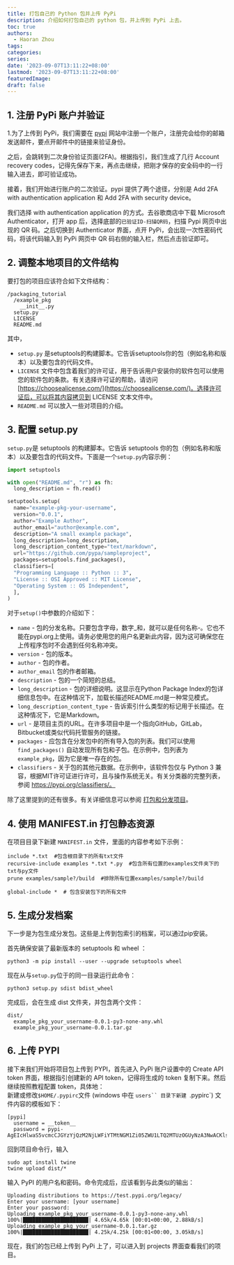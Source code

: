 ```yaml
---
title: 打包自己的 Python 包并上传 PyPi
description: 介绍如何打包自己的 python 包，并上传到 PyPi 上去。
toc: true
authors:
  - Haoran Zhou
tags:
categories:
series:
date: '2023-09-07T13:11:22+08:00'
lastmod: '2023-09-07T13:11:22+08:00'
featuredImage:
draft: false
---
```


## 1. 注册 PyPi 账户并验证
1.为了上传到 PyPi，我们需要在 [pypi](https://pypi.org/) 网站中注册一个账户，注册完会给你的邮箱发送邮件，要点开邮件中的链接来验证身份。  

之后，会跳转到二次身份验证页面(2FA)。根据指引，我们生成了几行 Account recovery codes，记得先保存下来，再点击继续，把刚才保存的安全码中的一行输入进去，即可验证成功。  

接着，我们开始进行账户的二次验证。pypi 提供了两个途径，分别是 Add 2FA with authentication application 和 Add 2FA with security device。

我们选择 with authentication application 的方式。去谷歌商店中下载 Microsoft Authenticator，打开 app 后，选择底部的`已验证ID-扫描QR码`，扫描 Pypi 网页中出现的 QR 码。之后切换到 Authenticator 界面，点开 PyPi，会出现一次性密码代码，将该代码输入到 PyPi 网页中 QR 码右侧的输入栏，然后点击验证即可。

## 2. 调整本地项目的文件结构
要打包的项目应该符合如下文件结构：
```
/packaging_tutorial
  /example_pkg
    __init__.py
  setup.py
  LICENSE
  README.md
```
其中，
* `setup.py` 是setuptools的构建脚本。它告诉setuptools你的包（例如名称和版本）以及要包含的代码文件。
* `LICENSE` 文件中包含着我们的许可证，用于告诉用户安装你的软件包可以使用您的软件包的条款。有关选择许可证的帮助，请访问 [https://choosealicense.com/](https://choosealicense.com/)。选择许可证后，可以将其内容拷贝到 LICENSE 文本文件中。
* `README.md` 可以放入一些对项目的介绍。

## 3. 配置 setup.py
`setup.py`是 setuptools 的构建脚本。它告诉 setuptools 你的包（例如名称和版本）以及要包含的代码文件。下面是一个`setup.py`内容示例：
``` python
import setuptools

with open("README.md", "r") as fh:
  long_description = fh.read()

setuptools.setup(
  name="example-pkg-your-username",
  version="0.0.1",
  author="Example Author",
  author_email="author@example.com",
  description="A small example package",
  long_description=long_description,
  long_description_content_type="text/markdown",
  url="https://github.com/pypa/sampleproject",
  packages=setuptools.find_packages(),
  classifiers=[
  "Programming Language :: Python :: 3",
  "License :: OSI Approved :: MIT License",
  "Operating System :: OS Independent",
  ],
)
```
对于`setup()`中参数的介绍如下：

* `name` - 包的分发名称。只要包含字母，数字_和，就可以是任何名称-。它也不能在pypi.org上使用。请务必使用您的用户名更新此内容，因为这可确保您在上传程序包时不会遇到任何名称冲突。
* `version` - 包的版本。
* `author` - 包的作者。
* `author_email` 包的作者邮箱。
* `description` - 包的一个简短的总结。
* `long_description` - 包的详细说明。这显示在Python Package Index的包详细信息包中。在这种情况下，加载长描述README.md是一种常见模式。
* `long_description_content_type` - 告诉索引什么类型的标记用于长描述。在这种情况下，它是Markdown。
* `url` - 是项目主页的URL。在许多项目中是一个指向GitHub，GitLab，Bitbucket或类似代码托管服务的链接。
* `packages` - 应包含在分发包中的所有导入包的列表。我们可以使用 `find_packages()` 自动发现所有包和子包。在示例中，包列表为 `example_pkg`，因为它是唯一存在的包。
* `classifiers` - 关于包的其他元数据。在示例中，该软件包仅与 Python 3 兼容，根据MIT许可证进行许可，且与操作系统无关。有关分类器的完整列表，参阅 https://pypi.org/classifiers/。

除了这里提到的还有很多。有关详细信息可以参阅 [打包和分发项目](https://packaging.python.org/en/latest/guides/distributing-packages-using-setuptools/)。

## 4. 使用 MANIFEST.in 打包静态资源
在项目目录下新建 `MANIFEST.in` 文件，里面的内容参考如下示例：
```
include *.txt  #包含根目录下的所有txt文件
recursive-include examples *.txt *.py  #包含所有位置的examples文件夹下的txt与py文件
prune examples/sample?/build  #排除所有位置examples/sample?/build

global-include *  # 包含安装包下的所有文件
```

## 5. 生成分发档案
下一步是为包生成分发包。这些是上传到包索引的档案，可以通过pip安装。

首先确保安装了最新版本的 setuptools 和 wheel ：
```
python3 -m pip install --user --upgrade setuptools wheel
```

现在从与`setup.py`位于的同一目录运行此命令：
```
python3 setup.py sdist bdist_wheel
```

完成后，会在生成 dist 文件夹，并包含两个文件：
```
dist/
  example_pkg_your_username-0.0.1-py3-none-any.whl
  example_pkg_your_username-0.0.1.tar.gz
```

## 6. 上传 PYPI

接下来我们开始将项目包上传到 PYPI，首先进入 PyPi 账户设置中的 Create API token 界面，根据指引创建新的 API token，记得将生成的 token 复制下来。然后继续按照教程配置 token，具体地：  
新建或修改`$HOME/.pypirc`文件
(windows 中在 `users`` 目录下新建 `.pypirc`)
文件内容的模板如下：
```
[pypi]
  username = __token__
  password = pypi-AgEIcHlwaS5vcmcCJGYzYjQzM2NjLWFiYTMtNGM1Zi05ZWU1LTQ2MTUzOGUyNzA3NwACKlszLCJmMzkyMGY4YS05ZTVkLTQyMmEtOGE2MS1lM2IyYjJhZTNlMjgiXQAABiDQYlxiUUsdywZ2RtK__n0x0lgobwbai2ocPdFTRVG_ig
```

回到项目命令行，输入
```
sudo apt install twine
twine upload dist/*
```

输入 PyPI 的用户名和密码。命令完成后，应该看到与此类似的输出：
```
Uploading distributions to https://test.pypi.org/legacy/
Enter your username: [your username]
Enter your password:
Uploading example_pkg_your_username-0.0.1-py3-none-any.whl
100%|█████████████████████| 4.65k/4.65k [00:01<00:00, 2.88kB/s]
Uploading example_pkg_your_username-0.0.1.tar.gz
100%|█████████████████████| 4.25k/4.25k [00:01<00:00, 3.05kB/s]
```

现在，我们的包已经上传到 PyPi 上了，可以进入到 projects 界面查看我们的项目。
